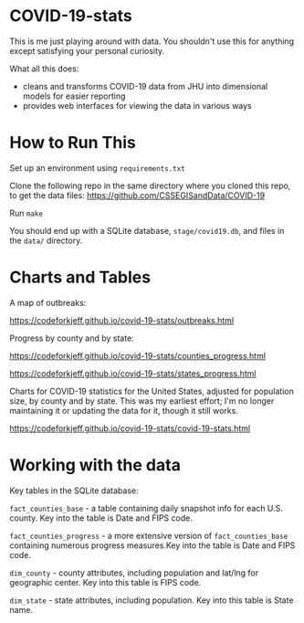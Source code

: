 
# COVID-19-stats

This is me just playing around with data. You shouldn't use this for anything
except satisfying your personal curiosity.

What all this does:
- cleans and transforms COVID-19 data from JHU into dimensional models
for easier reporting
- provides web interfaces for viewing the data in various ways

# How to Run This

Set up an environment using `requirements.txt`

Clone the following repo in the same directory where you cloned this repo, to get
the data files:
https://github.com/CSSEGISandData/COVID-19

Run `make`

You should end up with a SQLite database, `stage/covid19.db`, and files in
the `data/` directory.

# Charts and Tables

A map of outbreaks:

https://codeforkjeff.github.io/covid-19-stats/outbreaks.html

Progress by county and by state:

https://codeforkjeff.github.io/covid-19-stats/counties_progress.html

https://codeforkjeff.github.io/covid-19-stats/states_progress.html

Charts for COVID-19 statistics for the United States, adjusted for population
size, by county and by state. This was my earliest effort; I'm no longer
maintaining it or updating the data for it, though it still works.

https://codeforkjeff.github.io/covid-19-stats/covid-19-stats.html

# Working with the data

Key tables in the SQLite database:

`fact_counties_base` - a table containing daily snapshot info for each U.S.
county. Key into the table is Date and FIPS code.

`fact_counties_progress` - a more extensive version of `fact_counties_base`
containing numerous progress measures.Key into the table is Date and FIPS
code.

`dim_county` - county attributes, including population and lat/lng for
geographic center. Key into this table is FIPS code.

`dim_state` - state attributes, including population. Key into this table
is State name.
